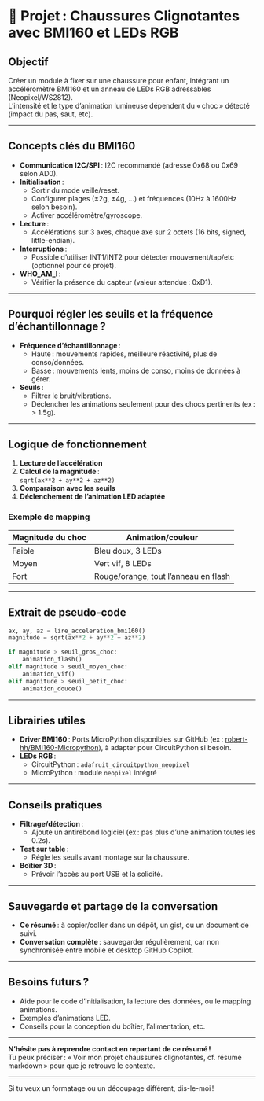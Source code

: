 # 📓 Projet : Chaussures Clignotantes avec BMI160 et LEDs RGB

## Objectif

Créer un module à fixer sur une chaussure pour enfant, intégrant un accéléromètre BMI160 et un anneau de LEDs RGB adressables (Neopixel/WS2812).  
L’intensité et le type d’animation lumineuse dépendent du « choc » détecté (impact du pas, saut, etc).

---

## Concepts clés du BMI160

- **Communication I2C/SPI** : I2C recommandé (adresse 0x68 ou 0x69 selon AD0).
- **Initialisation** :  
  - Sortir du mode veille/reset.
  - Configurer plages (±2g, ±4g, …) et fréquences (10Hz à 1600Hz selon besoin).
  - Activer accéléromètre/gyroscope.
- **Lecture** :  
  - Accélérations sur 3 axes, chaque axe sur 2 octets (16 bits, signed, little-endian).
- **Interruptions** :  
  - Possible d’utiliser INT1/INT2 pour détecter mouvement/tap/etc (optionnel pour ce projet).
- **WHO_AM_I** :  
  - Vérifier la présence du capteur (valeur attendue : 0xD1).

---

## Pourquoi régler les seuils et la fréquence d’échantillonnage ?

- **Fréquence d’échantillonnage** :  
  - Haute : mouvements rapides, meilleure réactivité, plus de conso/données.
  - Basse : mouvements lents, moins de conso, moins de données à gérer.
- **Seuils** :  
  - Filtrer le bruit/vibrations.
  - Déclencher les animations seulement pour des chocs pertinents (ex : > 1.5g).

---

## Logique de fonctionnement

1. **Lecture de l’accélération**
2. **Calcul de la magnitude** :  
   `sqrt(ax**2 + ay**2 + az**2)`
3. **Comparaison avec les seuils**
4. **Déclenchement de l’animation LED adaptée**

### Exemple de mapping

| Magnitude du choc | Animation/couleur |
|-------------------|-------------------|
| Faible            | Bleu doux, 3 LEDs |
| Moyen             | Vert vif, 8 LEDs  |
| Fort              | Rouge/orange, tout l’anneau en flash |

---

## Extrait de pseudo-code

```python
ax, ay, az = lire_acceleration_bmi160()
magnitude = sqrt(ax**2 + ay**2 + az**2)

if magnitude > seuil_gros_choc:
    animation_flash()
elif magnitude > seuil_moyen_choc:
    animation_vif()
elif magnitude > seuil_petit_choc:
    animation_douce()
```

---

## Librairies utiles

- **Driver BMI160** : Ports MicroPython disponibles sur GitHub (ex : [robert-hh/BMI160-Micropython](https://github.com/robert-hh/BMI160-Micropython)), à adapter pour CircuitPython si besoin.
- **LEDs RGB** :  
  - CircuitPython : `adafruit_circuitpython_neopixel`
  - MicroPython : module `neopixel` intégré

---

## Conseils pratiques

- **Filtrage/détection** :  
  - Ajoute un antirebond logiciel (ex : pas plus d’une animation toutes les 0.2s).
- **Test sur table** :  
  - Régle les seuils avant montage sur la chaussure.
- **Boîtier 3D** :  
  - Prévoir l’accès au port USB et la solidité.

---

## Sauvegarde et partage de la conversation

- **Ce résumé** : à copier/coller dans un dépôt, un gist, ou un document de suivi.
- **Conversation complète** : sauvegarder régulièrement, car non synchronisée entre mobile et desktop GitHub Copilot.

---

## Besoins futurs ?

- Aide pour le code d’initialisation, la lecture des données, ou le mapping animations.
- Exemples d’animations LED.
- Conseils pour la conception du boîtier, l’alimentation, etc.

---

**N’hésite pas à reprendre contact en repartant de ce résumé !**  
Tu peux préciser : « Voir mon projet chaussures clignotantes, cf. résumé markdown » pour que je retrouve le contexte.

---

Si tu veux un formatage ou un découpage différent, dis-le-moi !